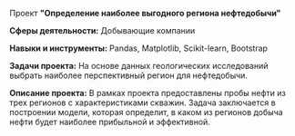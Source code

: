 Проект **"Определение наиболее выгодного региона нефтедобычи"**

**Сферы деятельности:** Добывающие компании

**Навыки и инструменты:** Pandas, Matplotlib, Scikit-learn, Bootstrap

**Задачи проекта:** На основе данных геологических исследований выбрать наиболее перспективный регион для нефтедобычи.

**Описание проекта:** В рамках проекта предоставлены пробы нефти из трех регионов с характеристиками скважин. Задача заключается в построении модели, которая определит, в каком из регионов добыча нефти будет наиболее прибыльной и эффективной.
